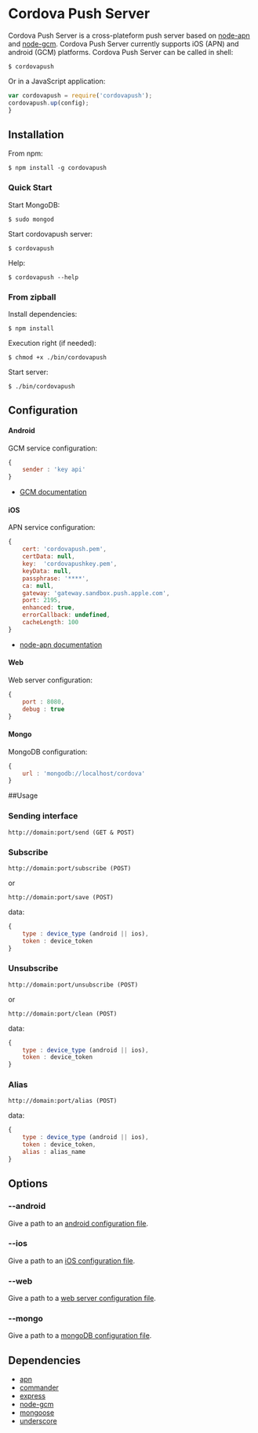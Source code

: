# Cordova Push Server

Cordova Push Server is a cross-plateform push server based on [node-apn](https://github.com/argon/node-apn) and [node-gcm](https://github.com/ToothlessGear/node-gcm). Cordova Push Server currently supports iOS (APN) and android (GCM) platforms.
Cordova Push Server can be called in shell:
```shell
$ cordovapush
```

Or in a JavaScript application:
```js
var cordovapush = require('cordovapush');
cordovapush.up(config);
}
```

## Installation

From npm:
```shell
$ npm install -g cordovapush
```

### Quick Start

Start MongoDB:
```shell
$ sudo mongod
```

Start cordovapush server:
```shell
$ cordovapush
```

Help:
```shell
$ cordovapush --help
```

### From zipball

Install dependencies:
```shell
$ npm install
```

Execution right (if needed):
```shell
$ chmod +x ./bin/cordovapush
```

Start server:
```shell
$ ./bin/cordovapush
```

## Configuration

#### Android

GCM service configuration:
```js
{
	sender : 'key api'
}
```
  + [GCM documentation](http://developer.android.com/guide/google/gcm/gs.html)

#### iOS

APN service configuration:
```js
{
	cert: 'cordovapush.pem',
	certData: null,
	key:  'cordovapushkey.pem',
	keyData: null,
	passphrase: '****',
	ca: null,
	gateway: 'gateway.sandbox.push.apple.com',
	port: 2195,
	enhanced: true,
	errorCallback: undefined,
	cacheLength: 100
}
```
  + [node-apn documentation](https://github.com/argon/node-apn#connecting)

#### Web

Web server configuration:
```js
{
	port : 8080,
	debug : true
}
```

#### Mongo

MongoDB configuration:
```js
{
	url : 'mongodb://localhost/cordova'
}
```

##Usage

### Sending interface

```
http://domain:port/send (GET & POST)
```

### Subscribe

```
http://domain:port/subscribe (POST)
```

or


```
http://domain:port/save (POST)
```

data:
```js
{
	type : device_type (android || ios),
	token : device_token
}
```

### Unsubscribe

```
http://domain:port/unsubscribe (POST)
```

or


```
http://domain:port/clean (POST)
```

data:
```js
{
	type : device_type (android || ios),
	token : device_token
}
```

### Alias

```
http://domain:port/alias (POST)
```

data:
```js
{
	type : device_type (android || ios),
	token : device_token,
	alias : alias_name
}
```

## Options

### --android

Give a path to an [android configuration file](#android).

### --ios

Give a path to an [iOS configuration file](#ios).

### --web

Give a path to a [web server configuration file](#web).

### --mongo

Give a path to a [mongoDB configuration file](#mongo).

###

## Dependencies

  * [apn](https://github.com/argon/node-apn)
  * [commander](https://github.com/visionmedia/commander.js)
  * [express](https://github.com/visionmedia/express)
  * [node-gcm](https://github.com/ToothlessGear/node-gcm)
  * [mongoose](https://github.com/LearnBoost/mongoose)
  * [underscore](https://github.com/documentcloud/underscore)
